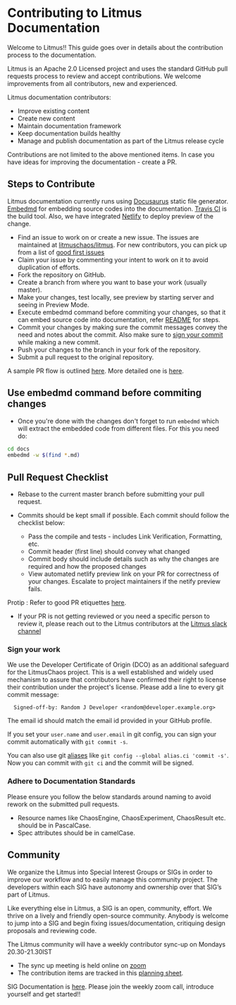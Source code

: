 # Contributing to Litmus Documentation

Welcome to Litmus!! This guide goes over in details about the contribution process to the documentation.

Litmus is an Apache 2.0 Licensed project and uses the standard GitHub pull requests process to review and accept contributions. We welcome improvements from all contributors, new and experienced.

Litmus documentation contributors:

-   Improve existing content
-   Create new content
-   Maintain documentation framework
-   Keep documentation builds healthy
-   Manage and publish documentation as part of the Litmus release cycle

Contributions are not limited to the above mentioned items. In case you have ideas for improving the documentation - create a PR.

## Steps to Contribute

Litmus documentation currently runs using [Docusaurus](https://docusaurus.io/) static file generator. [Embedmd](https://github.com/campoy/embedmd/) for embedding source codes into the documentation. [Travis CI](https://travis-ci.com/) is the build tool. Also, we have integrated [Netlify](https://www.netlify.com/) to deploy preview of the change.

-   Find an issue to work on or create a new issue. The issues are maintained at [litmuschaos/litmus](https://github.com/litmuschaos/litmus/issues). For new contributors, you can pick up from a list of [good first issues](https://github.com/litmuschaos/litmus/issues?q=is%3Aissue+is%3Aopen+label%3Aarea%2Flitmus-docs+label%3A%22good+first+issue%22+)
-   Claim your issue by commenting your intent to work on it to avoid duplication of efforts.
-   Fork the repository on GitHub.
-   Create a branch from where you want to base your work (usually master).
-   Make your changes, test locally, see preview by starting server and seeing in Preview Mode.
-   Execute embedmd command before commiting your changes, so that it can embed source code into documentation, refer [README](/README.md) for steps.
-   Commit your changes by making sure the commit messages convey the need and notes about the commit. Also make sure to [sign your commit](https://github.com/litmuschaos/litmus-docs/blob/master/CONTRIBUTING.md#sign-your-work) while making a new commit.
-   Push your changes to the branch in your fork of the repository.
-   Submit a pull request to the original repository.

A sample PR flow is outlined [here](https://guides.github.com/introduction/flow/). More detailed one is [here](https://gist.github.com/Chaser324/ce0505fbed06b947d962).

## Use embedmd command before commiting changes

-   Once you're done with the changes don't forget to run `embedmd` which will extract the embedded code from different files. For this you need do:

```bash
cd docs
embedmd -w $(find *.md)
```

## Pull Request Checklist

-   Rebase to the current master branch before submitting your pull request.

-   Commits should be kept small if possible. Each commit should follow the checklist below:

    -   Pass the compile and tests - includes Link Verification, Formatting, etc.
    -   Commit header (first line) should convey what changed
    -   Commit body should include details such as why the changes are required and how the proposed changes
    -   View automated netlify preview link on your PR for correctness of your changes. Escalate to project maintainers if the netify preview fails.

Protip : Refer to good PR etiquettes [here](https://gist.github.com/mikepea/863f63d6e37281e329f8).

-   If your PR is not getting reviewed or you need a specific person to review it, please reach out to the Litmus contributors at the [Litmus slack channel](https://app.slack.com/client/T09NY5SBT/CNXNB0ZTN)

### Sign your work

We use the Developer Certificate of Origin (DCO) as an additional safeguard for the LitmusChaos project. This is a well established and widely used mechanism to assure that contributors have confirmed their right to license their contribution under the project's license. Please add a line to every git commit message:

```
  Signed-off-by: Random J Developer <random@developer.example.org>
```

The email id should match the email id provided in your GitHub profile.

If you set your `user.name` and `user.email` in git config, you can sign your commit automatically with `git commit -s`.

You can also use git [aliases](https://git-scm.com/book/tr/v2/Git-Basics-Git-Aliases) like `git config --global alias.ci 'commit -s'`. Now you can commit with `git ci` and the commit will be signed.

### Adhere to Documentation Standards

Please ensure you follow the below standards around naming to avoid rework on the submitted pull requests.

-   Resource names like ChaosEngine, ChaosExperiment, ChaosResult etc. should be in PascalCase.
-   Spec attributes should be in camelCase.

## Community

We organize the Litmus into Special Interest Groups or SIGs in order to improve our workflow and to easily manage this community project. The developers within each SIG have autonomy and ownership over that SIG’s part of Litmus.

Like everything else in Litmus, a SIG is an open, community, effort. We thrive on a lively and friendly open-source community. Anybody is welcome to jump into a SIG and begin fixing issues/documentation, critiquing design proposals and reviewing code.

The Litmus community will have a weekly contributor sync-up on Mondays 20.30-21.30IST

-   The sync up meeting is held online on [zoom](https://zoom.us/j/91358162694)
-   The contribution items are tracked in this [planning sheet](https://docs.google.com/document/d/1Z9DrnA8W_IM2HnVOWU1dtVrVB9MyWj8VP43YS_A_wFs).

SIG Documentation is [here](https://github.com/litmuschaos/litmus/wiki/Special-Interest-Groups#sig-documentation). Please join the weekly zoom call, introduce yourself and get started!!
